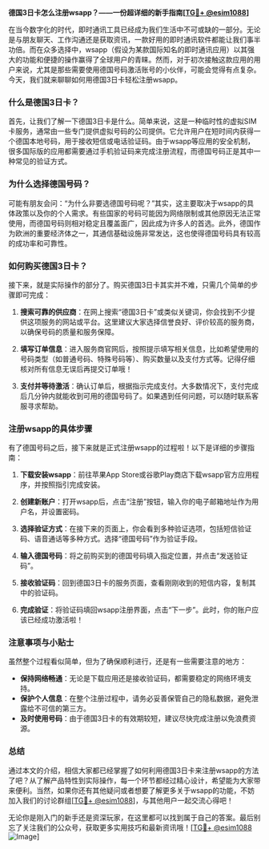 **德国3日卡怎么注册wsapp？——一份超详细的新手指南[[TG💪+ @esim1088](https://t.me/s/esim1088)]**

在当今数字化的时代，即时通讯工具已经成为我们生活中不可或缺的一部分。无论是与朋友聊天、工作沟通还是获取资讯，一款好用的即时通讯软件都能让我们事半功倍。而在众多选择中，wsapp（假设为某款国际知名的即时通讯应用）以其强大的功能和便捷的操作赢得了全球用户的青睐。然而，对于初次接触这款应用的用户来说，尤其是那些需要使用德国号码激活账号的小伙伴，可能会觉得有点复杂。今天，我们就来聊聊如何用德国3日卡轻松注册wsapp。

### 什么是德国3日卡？

首先，让我们了解一下德国3日卡是什么。简单来说，这是一种临时性的虚拟SIM卡服务，通常由一些专门提供虚拟号码的公司提供。它允许用户在短时间内获得一个德国本地号码，用于接收短信或电话验证码。由于wsapp等应用的安全机制，很多国际版的应用都需要通过手机验证码来完成注册流程，而德国号码正是其中一种常见的验证方式。

### 为什么选择德国号码？

可能有朋友会问：“为什么非要选德国号码呢？”其实，这主要取决于wsapp的具体政策以及你的个人需求。有些国家的号码可能因为网络限制或其他原因无法正常使用，而德国号码则相对稳定且覆盖面广，因此成为许多人的首选。此外，德国作为欧洲的重要经济体之一，其通信基础设施非常发达，这也使得德国号码具有较高的成功率和可靠性。

### 如何购买德国3日卡？

接下来，就是实际操作的部分了。购买德国3日卡其实并不难，只需几个简单的步骤即可完成：

1. **搜索可靠的供应商**：在网上搜索“德国3日卡”或类似关键词，你会找到不少提供这项服务的网站或平台。这里建议大家选择信誉良好、评价较高的服务商，以确保号码的质量和服务保障。

2. **填写订单信息**：进入服务商官网后，按照提示填写相关信息，比如希望使用的号码类型（如普通号码、特殊号码等）、购买数量以及支付方式等。记得仔细核对所有信息无误后再提交订单哦！

3. **支付并等待激活**：确认订单后，根据指示完成支付。大多数情况下，支付完成后几分钟内就能收到可用的德国号码了。如果遇到任何问题，可以随时联系客服寻求帮助。

### 注册wsapp的具体步骤

有了德国号码之后，接下来就是正式注册wsapp的过程啦！以下是详细的步骤指南：

1. **下载安装wsapp**：前往苹果App Store或谷歌Play商店下载wsapp官方应用程序，并按照指引完成安装。

2. **创建新账户**：打开wsapp后，点击“注册”按钮，输入你的电子邮箱地址作为用户名，并设置密码。

3. **选择验证方式**：在接下来的页面上，你会看到多种验证选项，包括短信验证码、语音通话等多种方式。选择“德国号码”作为验证手段。

4. **输入德国号码**：将之前购买到的德国号码填入指定位置，并点击“发送验证码”。

5. **接收验证码**：回到德国3日卡的服务页面，查看刚刚收到的短信内容，复制其中的验证码。

6. **完成验证**：将验证码填回wsapp注册界面，点击“下一步”。此时，你的账户应该已经成功激活啦！

### 注意事项与小贴士

虽然整个过程看似简单，但为了确保顺利进行，还是有一些需要注意的地方：

- **保持网络畅通**：无论是下载应用还是接收验证码，都需要稳定的网络环境支持。
- **保护个人信息**：在整个注册过程中，请务必妥善保管自己的隐私数据，避免泄露给不可信的第三方。
- **及时使用号码**：由于德国3日卡的有效期较短，建议尽快完成注册以免浪费资源。

### 总结

通过本文的介绍，相信大家都已经掌握了如何利用德国3日卡来注册wsapp的方法了吧？从了解产品特性到实际操作，每一个环节都经过精心设计，希望能为大家带来便利。当然，如果你还有其他疑问或者想要了解更多关于wsapp的功能，不妨加入我们的讨论群组[[TG💪+ @esim1088](https://t.me/s/esim1088)]，与其他用户一起交流心得吧！

无论你是刚入门的新手还是资深玩家，在这里都可以找到属于自己的答案。最后别忘了关注我们的公众号，获取更多实用技巧和最新资讯哦！[[TG💪+ @esim1088](https://t.me/s/esim1088) ![Image](https://i.postimg.cc/4NQfJmqS/Snipaste-2025-05-13-00-14-12.png)]